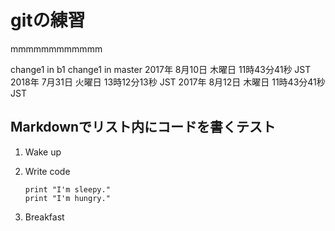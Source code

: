 # gitの練習

mmmmmmmmmmmm

change1 in b1
change1 in master
2017年 8月10日 木曜日 11時43分41秒 JST
2018年 7月31日 火曜日 13時12分13秒 JST
2017年 8月12日 木曜日 11時43分41秒 JST

## Markdownでリスト内にコードを書くテスト

1. Wake up
1. Write code

    ```
    print "I'm sleepy."
    print "I'm hungry."
    ```

1. Breakfast
